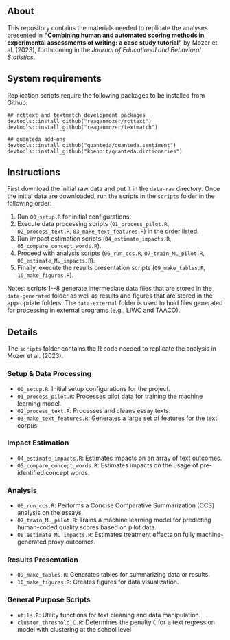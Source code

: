 ## About 
This repository contains the materials needed to replicate the analyses presented in **"Combining human and automated scoring methods in experimental assessments of writing: a case study tutorial"** by Mozer et al. (2023), forthcoming in the *Journal of Educational and Behavioral Statistics*.

## System requirements
Replication scripts require the following packages to be installed from Github:

```{r}
## rcttext and textmatch development packages
devtools::install_github("reaganmozer/rcttext")
devtools::install_github("reaganmozer/textmatch")

## quanteda add-ons
devtools::install_github("quanteda/quanteda.sentiment")
devtools::install_github("kbenoit/quanteda.dictionaries")
```	


## Instructions
First download the initial raw data and put it in the `data-raw` directory. Once the initial data are downloaded,  run the scripts in the `scripts` folder in the following order:

1. Run `00_setup.R` for initial configurations.
2. Execute data processing scripts (`01_process_pilot.R`, `02_process_text.R`, `03_make_text_features.R`) in the order listed.
3. Run impact estimation scripts (`04_estimate_impacts.R`, `05_compare_concept_words.R`).
4. Proceed with analysis scripts (`06_run_ccs.R`, `07_train_ML_pilot.R`, `08_estimate_ML_impacts.R`).
5. Finally, execute the results presentation scripts (`09_make_tables.R`, `10_make_figures.R`).

Notes: scripts 1--8 generate intermediate data files that are stored in the `data-generated` folder as well as results and figures that are stored in the appropriate folders.
The `data-external` folder is used to hold files generated for processing in external programs (e.g., LIWC and TAACO).

## Details

The `scripts` folder contains the R code needed to replicate the analysis in Mozer et al. (2023). 

### Setup \& Data Processing
- `00_setup.R`: Initial setup configurations for the project.
- `01_process_pilot.R`: Processes pilot data for training the machine learning model.
- `02_process_text.R`: Processes and cleans essay texts.
- `03_make_text_features.R`: Generates a large set of features for the text corpus.

### Impact Estimation
- `04_estimate_impacts.R`: Estimates impacts on an array of text outcomes.
- `05_compare_concept_words.R`: Estimates impacts on the usage of pre-identified concept words.

### Analysis
- `06_run_ccs.R`: Performs a Concise Comparative Summarization (CCS) analysis on the essays.
- `07_train_ML_pilot.R`: Trains a machine learning model for predicting human-coded quality scores based on pilot data.
- `08_estimate_ML_impacts.R`: Estimates treatment effects on fully machine-generated proxy outcomes.

### Results Presentation
- `09_make_tables.R`: Generates tables for summarizing data or results.
- `10_make_figures.R`: Creates figures for data visualization.

### General Purpose Scripts
- `utils.R`: Utility functions for text cleaning and data manipulation.
- `cluster_threshold_C.R`: Determines the penalty `C` for a text regression model with clustering at the school level





